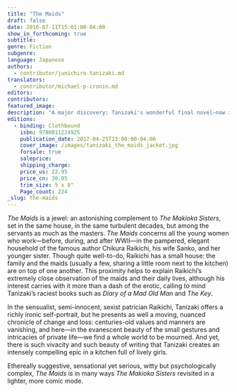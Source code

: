 ```yaml
---
title: "The Maids"
draft: false
date: 2016-07-11T15:01:00-04:00
show_in_forthcoming: true
subtitle:
genre: Fiction
subgenre:
language: Japanese
authors:
  - contributor/junichiro-tanizaki.md
translators:
  - contributor/michael-p-cronin.md
editors:
contributors:
featured_image:
description: "A major discovery: Tanizaki's wonderful final novel—now in English "
editions:
  - binding: Clothbound
    isbn: 9780811224925
    publication_date: 2017-04-25T23:00:00-04:00
    cover_image: /images/tanizaki_the_maids_jacket.jpg
    forsale: true
    saleprice:
    shipping_charge:
    price_us: 22.95
    price_cn: 30.95
    trim_size: 5 x 8"
    Page_count: 224
_slug: the-maids
---
```


_The Maids_ is a jewel: an astonishing complement to _The Makioka Sisters_, set in the same house, in the same turbulent decades, but among the servants as much as the masters. _The Maids_ concerns all the young women who work—before, during, and after WWII—in the pampered, elegant household of the famous author Chikura Raikichi, his wife Sanko, and her younger sister. Though quite well-to-do, Raikichi has a small house: the family and the maids (usually a few, sharing a little room next to the kitchen) are on top of one another. This proximity helps to explain Raikichi’s extremely close observation of the maids and their daily lives, although his interest carries with it more than a dash of the erotic, calling to mind Tanizaki’s raciest books such as _Diary of a Mad Old Man_ and _The Key_.

In the sensualist, semi-innocent, sexist patrician Raikichi, Tanizaki offers a richly ironic self-portrait, but he presents as well a moving, nuanced chronicle of change and loss: centuries-old values and manners are vanishing, and here—in the evanescent beauty of the small gestures and intricacies of private life—we find a whole world to be mourned. And yet, there is such vivacity and such beauty of writing that Tanizaki creates an intensely compelling epic in a kitchen full of lively girls.

Ethereally suggestive, sensational yet serious, witty but psychologically complex, _The Maids_ is in many ways _The Makioka Sisters_ revisited in a lighter, more comic mode.

